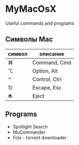 # MyMacOsX
Useful commands and programs


## Символы Mac
символ        | описание
------------- | -------------
⌘            | Command, Cmd
⌥            | Option, Alt
⌃             | Control, Ctrl
⎋             | Escape, Esc
⏏            | Eject

## Programs

* Spotlight Search
* MuCommander
* Folx - torrent downloader
